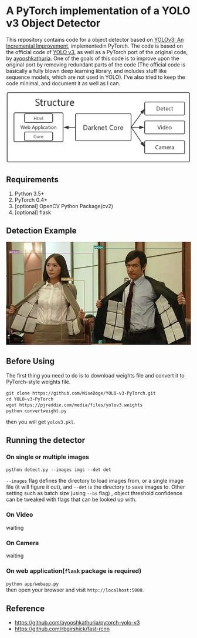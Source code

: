 # A PyTorch implementation of a YOLO v3 Object Detector
This repository contains code for a object detector based on [YOLOv3: An Incremental Improvement](https://pjreddie.com/media/files/papers/YOLOv3.pdf), implementedin PyTorch. The code is based on the official code of [YOLO v3](https://github.com/pjreddie/darknet), as well as a PyTorch 
port of the original code, by [ayooshkathuria](https://github.com/ayooshkathuria/pytorch-yolo-v3). One of the goals of this code is to improve
upon the original port by removing redundant parts of the code (The official code is basically a fully blown deep learning 
library, and includes stuff like sequence models, which are not used in YOLO). I've also tried to keep the code minimal, and 
document it as well as I can. 

![img](docs/structure.png)
## Requirements
1. Python 3.5+
2. PyTorch 0.4+
3. [optional] OpenCV Python Package(cv2) 
4. [optional] flask
## Detection Example
![img](docs/det_lh.jpeg)
## Before Using
The first thing you need to do is to download weights file and convert it to PyTorch-style weights file.
```
git clone https://github.com/WiseDoge/YOLO-v3-PyTorch.git
cd YOLO-v3-PyTorch
wget https://pjreddie.com/media/files/yolov3.weights 
python convertweight.py
```
then you will get `yolov3.pkl`.
## Running the detector
### On single or multiple images
```
python detect.py --images imgs --det det 
```
`--images` flag defines the directory to load images from, or a single image file (it will figure it out), and `--det` is the directory to save images to. Other setting such as batch size (using `--bs` flag) , object threshold confidence can be tweaked with flags that can be looked up with.
### On Video
waiting
### On Camera
waiting
### On web application(`flask` package is required)
```python app/webapp.py```  
then open your browser and visit `http://localhost:5000`.
## Reference
* https://github.com/ayooshkathuria/pytorch-yolo-v3
* https://github.com/rbgirshick/fast-rcnn